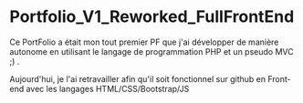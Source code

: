 # Portfolio_V1_Reworked_FullFrontEnd

Ce PortFolio a était mon tout premier PF que j'ai développer de manière autonome en utilisant le langage de programmation PHP et un pseudo MVC ;) .

Aujourd'hui, je l'ai retravailler afin qu'il soit fonctionnel sur github en Front-end avec les langages HTML/CSS/Bootstrap/JS 


